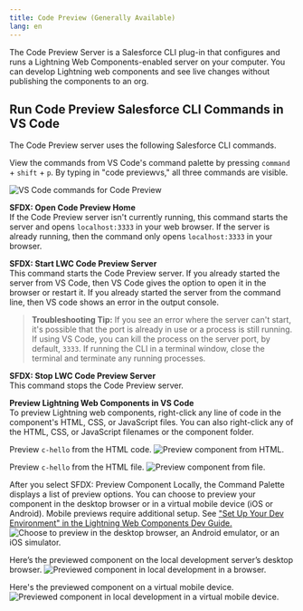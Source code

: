 ```yaml
---
title: Code Preview (Generally Available)
lang: en
---
```


The Code Preview Server is a Salesforce CLI plug-in that configures and runs a Lightning Web Components-enabled server on your computer. You can develop Lightning web components and see live changes without publishing the components to an org. 

## Run Code Preview Salesforce CLI Commands in VS Code

The Code Preview server uses the following Salesforce CLI commands.

View the commands from VS Code's command palette by pressing `command` + `shift` + `p`. By typing in "code previewvs," all three commands are visible.

![VS Code commands for Code Preview](./images/vscode_codepreview_commands.png)

**SFDX: Open Code Preview Home**  
If the Code Preview server isn't currently running, this command starts the server and opens `localhost:3333` in your web browser. If the server is already running, then the command only opens `localhost:3333` in your browser.

**SFDX: Start LWC Code Preview Server**  
This command starts the Code Preview server. If you already started the server from VS Code, then VS Code gives the option to open it in the browser or restart it. If you already started the server from the command line, then VS code shows an error in the output console.

> **Troubleshooting Tip:** If you see an error where the server can't start, it's possible that the port is already in use or a process is still running. If using VS Code, you can kill the process on the server port, by default, `3333`. If running the CLI in a terminal window, close the terminal and terminate any running processes.

**SFDX: Stop LWC Code Preview Server**  
This command stops the Code Preview server.

**Preview Lightning Web Components in VS Code**  
To preview Lightning web components, right-click any line of code in the component's HTML, CSS, or JavaScript files. You can also right-click any of the HTML, CSS, or JavaScript filenames or the component folder. 

Preview `c-hello` from the HTML code.
![Preview component from HTML.](./images/vscode_preview_component_code.png)

Preview `c-hello` from the HTML file.
![Preview component from file.](./images/vscode_codepreview_file_preview.png)

After you select SFDX: Preview Component Locally, the Command Palette displays a list of preview options. You can choose to preview your component in the desktop browser or in a virtual mobile device (iOS or Android). Mobile previews require additional setup. See ["Set Up Your Dev Environment" in the Lightning Web Components Dev Guide.](https://developer.salesforce.com/docs/component-library/documentation/lwc/lwc.install_setup_develop)
![Choose to preview in the desktop browser, an Android emulator, or an iOS simulator.](./images/vscode_codepreview_mobile_options.png)

Here’s the previewed component on the local development server’s desktop browser.
![Previewed component in local development in a browser.](./images/vscode_codepreview.png)

Here's the previewed component on a virtual mobile device.
![Previewed component in local development in a virtual mobile device.](./images/vscode_codepreview_ios.png)
